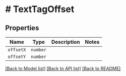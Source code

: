 # # TextTagOffset



## Properties

Name | Type | Description | Notes
------------ | ------------- | ------------- | -------------
| `offsetX` | ```number``` |   |  |
| `offsetY` | ```number``` |   |  |

[[Back to Model list]](../README.md#models) [[Back to API list]](../README.md#api-endpoints) [[Back to README]](../README.md)

